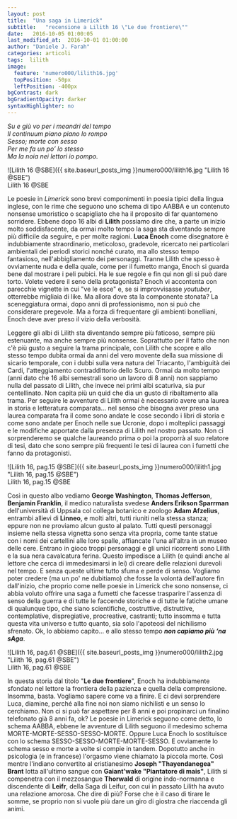 ```yaml
---
layout: post
title:  "Una saga in Limerick"
subtitle:	"recensione a Lilith 16 \"Le due frontiere\""
date:   2016-10-05 01:00:05
last_modified_at:  2016-10-01 01:00:00
author: "Daniele J. Farah"
categories: articoli
tags:  lilith
image:
  feature: 'numero000/lilith16.jpg'
  topPosition: -50px
  leftPosition: -400px
bgContrast: dark
bgGradientOpacity: darker
syntaxHighlighter: no
---
```

*Su e giù vo per i meandri del tempo<br>
Il continuum piano piano lo rompo<br>
Sesso; morte con sesso<br>
Per me fa un po’ lo stesso<br>
Ma la noia nei lettori io pompo.*

![Lilith 16 @SBE]({{ site.baseurl_posts_img }}numero000/lilith16.jpg "Lilith 16 @SBE")
<br><span class="didascalia">Lilith 16 @SBE</span>

Le poesie in *Limerick* sono brevi componimenti in poesia tipici della lingua inglese, con le rime che seguono uno schema di tipo AABBA e un contenuto nonsense umoristico o scapigliato che ha il proposito di far quantomeno sorridere. Ebbene dopo 16 albi di **Lilith** possiamo dire che, a parte un inizio molto soddisfacente, da ormai molto tempo la saga sta diventando sempre più difficile da seguire, e per molte ragioni. **Luca Enoch** come disegnatore è indubbiamente straordinario, meticoloso, gradevole, ricercato nei particolari ambientali dei periodi storici nonché curato, ma allo stesso tempo fantasioso, nell'abbigliamento dei personaggi. Tranne Lilith che spesso è ovviamente nuda e della quale, come per il fumetto manga, Enoch si guarda bene dal mostrare i peli pubici. Ha le sue regole e fin qui non gli si può dare torto. Volete vedere il seno della protagonista? Enoch vi accontenta con parecchie vignette in cui "ve le esce" e, se si improvvisasse *youtuber*, otterrebbe migliaia di like. Ma allora dove sta la componente stonata? La sceneggiatura ormai, dopo anni di professionismo, non si può che considerare pregevole. Ma a forza di frequentare gli ambienti bonelliani, Enoch deve aver preso il vizio della verbosità.

Leggere gli albi di Lilith sta diventando sempre più faticoso, sempre più estenuante, ma anche sempre più nonsense. Soprattutto per il fatto che non c'è più gusto a seguire la trama principale, con Lilith che scopre e allo stesso tempo dubita ormai da anni del vero movente della sua missione di sicario temporale, con i dubbi sulla vera natura del Triacanto, l'ambiguità dei Cardi, l'atteggiamento contraddittorio dello Scuro. Ormai da molto tempo (anni dato che 16 albi semestrali sono un lavoro di 8 anni) non sappiamo nulla del passato di Lilith, che invece nei primi albi scaturiva, sia pur centellinato. Non capita più un quid che dia un gusto di ribaltamento alla trama. Per seguire le avventure di Lilith ormai è necessario avere una laurea in storia e letteratura comparata... nel senso che bisogna aver preso una laurea comparata fra il come sono andate le cose secondo i libri di storia e come sono andate per Enoch nelle sue Ucronie, dopo i molteplici passaggi e le modifiche apportate dalla presenza di Lilith nel nostro passato. Non ci sorprenderemo se qualche laureando prima o poi la proporrà al suo relatore di tesi, dato che sono sempre più frequenti le tesi di laurea con i fumetti che fanno da protagonisti.

![Lilith 16, pag.15 @SBE]({{ site.baseurl_posts_img }}numero000/lilith1.jpg "Lilith 16, pag.15 @SBE")
<br><span class="didascalia">Lilith 16, pag.15 @SBE</span>

Così in questo albo vediamo **George Washington**, **Thomas Jefferson**, **Benjamin Franklin**, il medico naturalista svedese **Anders Erikson Sparrman** dell'università di Uppsala col collega botanico e zoologo **Adam Afzelius**, entrambi allievi di **Linneo**, e molti altri, tutti riuniti nella stessa stanza; eppure non ne proviamo alcun gusto al palato. Tutti questi personaggi insieme nella stessa vignetta sono senza vita propria, come tante statue con i nomi dei cartellini alle loro spalle, affiancate l'una all'altra in un museo delle cere. Entrano in gioco troppi personaggi e gli unici ricorrenti sono Lilith e la sua nera cavalcatura ferina. Questo impedisce a Lilith (e quindi anche al lettore che cerca di immedesimarsi in lei) di creare delle relazioni durevoli nel tempo. E senza queste ultime tutto sfuma e perde di senso. Vogliamo poter credere (ma un po' ne dubitiamo) che fosse la volontà dell'autore fin dall'inizio, che proprio come nelle poesie in Limerick che sono nonsense, ci abbia voluto offrire una saga a fumetti che facesse trasparire l'assenza di senso della guerra e di tutte le faccende storiche e di tutte le fatiche umane di qualunque tipo, che siano scientifiche, costruttive, distruttive, contemplative, dispregiative, procreative, castranti; tutto insomma e tutta questa vita universo e tutto quanto, sia solo l'apoteosi del nichilismo sfrenato. Ok, lo abbiamo capito... e allo stesso tempo ***non capiamo più ‘na sAga***.

![Lilith 16, pag.61 @SBE]({{ site.baseurl_posts_img }}numero000/lilith2.jpg "Lilith 16, pag.61 @SBE")
<br><span class="didascalia">Lilith 16, pag.61 @SBE</span>

In questa storia dal titolo "**Le due frontiere**", Enoch ha indubbiamente sfondato nel lettore la frontiera della pazienza e quella della comprensione. Insomma, basta. Vogliamo sapere come va a finire. E ci devi sorprendere Luca, diamine, perché alla fine noi non siamo nichilisti e un senso lo cerchiamo. Non ci si può far aspettare per 8 anni e poi propinarci un finalino telefonato già 8 anni fa, ok? Le poesie in Limerick seguono come detto, lo schema AABBA, ebbene le avventure di Lilith seguono il medesimo schema MORTE-MORTE-SESSO-SESSO-MORTE. Oppure Luca Enoch lo sostituisce con lo schema SESSO-SESSO-MORTE-MORTE-SESSO. E ovviamente lo schema sesso e morte a volte si compie in tandem. Dopotutto anche in psicologia (e in francese) l'orgasmo viene chiamato la piccola morte. Così mentre l'indiano convertito al cristianesimo **Joseph "Thayendanegea" Brant** lotta all'ultimo sangue con **Gaiant'wake "Piantatore di mais"**, Lilith si compenetra con il mezzosangue **Thorwald** di origine indo-normanna e discendente di **Leifr**, della Saga di Leifur, con cui in passato Lilith ha avuto una relazione amorosa. Che dire di più? Forse che è il caso di tirare le somme, se proprio non si vuole più dare un giro di giostra che riaccenda gli animi.
